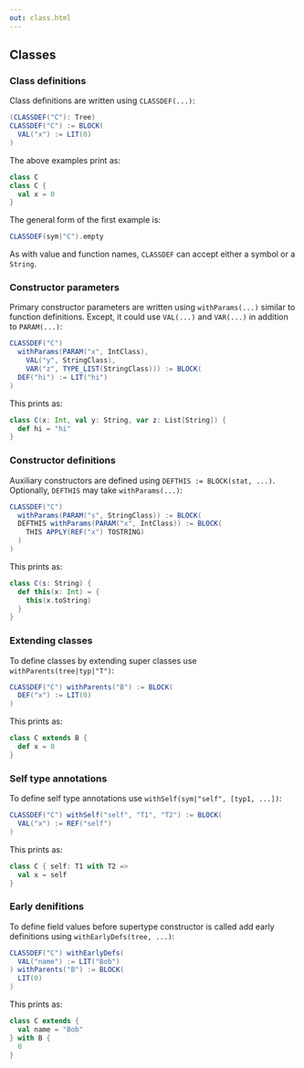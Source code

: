 ```yaml
---
out: class.html
---
```


Classes
-------

### Class definitions

Class definitions are written using `CLASSDEF(...)`:

```scala
(CLASSDEF("C"): Tree)
CLASSDEF("C") := BLOCK(
  VAL("x") := LIT(0)
)
```

The above examples print as:

```scala
class C
class C {
  val x = 0
}
```

The general form of the first example is:

```scala
CLASSDEF(sym|"C").empty
```

As with value and function names, `CLASSDEF` can accept either a symbol or a `String`.

### Constructor parameters

Primary constructor parameters are written using `withParams(...)` similar to function definitions. Except, it could use `VAL(...)` and `VAR(...)` in addition to `PARAM(...)`:

```scala
CLASSDEF("C")
  withParams(PARAM("x", IntClass),
    VAL("y", StringClass),
    VAR("z", TYPE_LIST(StringClass))) := BLOCK(
  DEF("hi") := LIT("hi") 
)
```

This prints as:

```scala
class C(x: Int, val y: String, var z: List[String]) {
  def hi = "hi"
}
```

### Constructor definitions

Auxiliary constructors are defined using `DEFTHIS := BLOCK(stat, ...)`. Optionally, `DEFTHIS` may take `withParams(...)`:

```scala
CLASSDEF("C")
  withParams(PARAM("s", StringClass)) := BLOCK(
  DEFTHIS withParams(PARAM("x", IntClass)) := BLOCK(
    THIS APPLY(REF("x") TOSTRING)
  )
)
```

This prints as:

```scala
class C(s: String) {
  def this(x: Int) = {
    this(x.toString)
  }
}
```

### Extending classes

To define classes by extending super classes use `withParents(tree|typ|"T")`:

```scala
CLASSDEF("C") withParents("B") := BLOCK(
  DEF("x") := LIT(0)
)
```

This prints as:

```scala
class C extends B {
  def x = 0
}
```

### Self type annotations

To define self type annotations use `withSelf(sym|"self", [typ1, ...])`:

```scala
CLASSDEF("C") withSelf("self", "T1", "T2") := BLOCK(
  VAL("x") := REF("self")
)
```

This prints as:

```scala
class C { self: T1 with T2 => 
  val x = self
}
```

### Early denifitions

To define field values before supertype constructor is called add early definitions using `withEarlyDefs(tree, ...)`:

```scala
CLASSDEF("C") withEarlyDefs(
  VAL("name") := LIT("Bob")
) withParents("B") := BLOCK(
  LIT(0)
)
```

This prints as:

```scala
class C extends {
  val name = "Bob"
} with B {
  0
}
```
